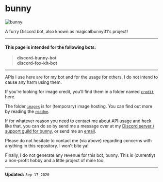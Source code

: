 # bunny

![bunny](https://github.com/magicalbunny31/discord-bunny-bot-public/blob/main/images/bunny.png)

A furry Discord bot, also known as magicalbunny31's project!

---

#### This page is intended for the following bots:
> **discord-bunny-bot**<br/>
> **discord-fox-kit-bot**

---

APIs I use here are for my bot and for the usage for others.
I do not intend to cause any harm using them.

If you're looking for image credit, you'll find them in a folder named [`credit`](https://github.com/magicalbunny31/discord-bunny-bot-public/tree/main/credit "Click this to jump to the folder!") here.

The folder [`images`](https://github.com/magicalbunny31/discord-bunny-bot-public/tree/main/images "cClick this to jump to the folder!") is for (temporary) image hosting. You can find out more by reading the [`readme`](https://github.com/magicalbunny31/discord-bunny-bot-public/tree/main/images#readme "Click this to jump to the folder!").

If for whatever reason you need to contact me about API usage and heck like that, you can do so by send me a message over at my [Discord server / support guild for bunny](https://discord.gg/5cE7AjX), or send me an [email](mailto:dzeiun@googlemail.com).

Please do not hesitate to contact me (via above) regarding concerns with anything in this repository. I won't bite ya!

Finally, I do not generate any revenue for this bot, bunny. This is (currently) a non-profit hobby and a little project of mine too.

---

**Updated:** `Sep-17-2020`
